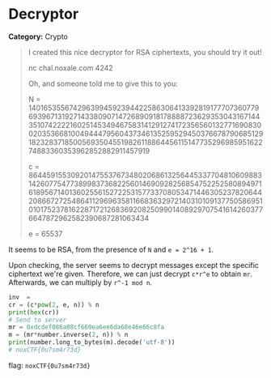 # Decryptor
**Category:** Crypto
> I created this nice decryptor for RSA ciphertexts, you should try it out!
> 
> nc chal.noxale.com 4242
>
> Oh, and someone told me to give this to you:
>
> N = 140165355674296399459239442258630641339281917770736077969396713192714338090714726890918178888723629353043167144351074222216025145349467583141291274172356560132771690830020353668100494447956043734613525952945037667879068512918232837185005693504551982611886445611514773529698595162274883360353962852882911457919
>
> c = 86445915530920147553767348020686132564453377048106098831426077547738998373682256014690928256854752252580894971618956714013602556152722531577337080534714463052378206442086672725486411296963581166836329721403101091377505869510101752378162287172126836920825099014089297075416142603776647872962582390687281063434
>
> e = 65537

It seems to be RSA, from the presence of `N` and `e = 2^16 + 1`.

Upon checking, the server seems to decrypt messages except the specific
ciphertext we're given. Therefore, we can just decrypt `c*r^e` to obtain `mr`.
Afterwards, we can multiply by `r^-1 mod n`.

```python
inv  = 
cr = (c*pow(2, e, n)) % n
print(hex(cr))
# Send to server
mr = 0xdcdef086a88cf660ea6ee6da68e46e66c8fa
m = (mr*number.inverse(2, n)) % n
print(number.long_to_bytes(m).decode('utf-8'))
# noxCTF{0u7sm4r73d}
```

flag: `noxCTF{0u7sm4r73d}`
